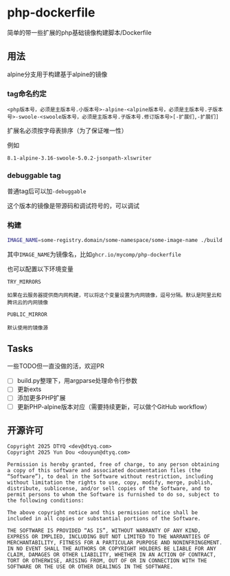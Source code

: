 # php-dockerfile

简单的带一些扩展的php基础镜像构建脚本/Dockerfile

## 用法

alpine分支用于构建基于alpine的镜像

### tag命名约定

```plain
<php版本号，必须是主版本号.小版本号>-alpine-<alpine版本号，必须是主版本号.子版本号>-swoole-<swoole版本号，必须是主版本号.子版本号.修订版本号>[-扩展们,-扩展们]
```

扩展名必须按字母表排序（为了保证唯一性）

例如

```plain
8.1-alpine-3.16-swoole-5.0.2-jsonpath-xlswriter
```

### debuggable tag

普通tag后可以加`-debuggable`

这个版本的镜像是带源码和调试符号的，可以调试

### 构建

```bash
IMAGE_NAME=some-registry.domain/some-namespace/some-image-name ./build.py "<tag>"
```

其中`IMAGE_NAME`为镜像名，比如`ghcr.io/mycomp/php-dockerfile`

也可以配置以下环境变量

```text
TRY_MIRRORS

如果在云服务器提供商内网构建，可以将这个变量设置为内网镜像，逗号分隔。默认是阿里云和腾讯云的内网镜像

PUBLIC_MIRROR

默认使用的镜像源
```

## Tasks

一些TODO但一直没做的活，欢迎PR

- [ ] build.py整理下，用argparse处理命令行参数
- [ ] 更新exts
- [ ] 添加更多PHP扩展
- [ ] 更新PHP-alpine版本对应（需要持续更新，可以做个GitHub workflow）

## 开源许可

```text
Copyright 2025 DTYQ <dev@dtyq.com>
Copyright 2025 Yun Dou <douyun@dtyq.com>

Permission is hereby granted, free of charge, to any person obtaining a copy of this software and associated documentation files (the “Software”), to deal in the Software without restriction, including without limitation the rights to use, copy, modify, merge, publish, distribute, sublicense, and/or sell copies of the Software, and to permit persons to whom the Software is furnished to do so, subject to the following conditions:

The above copyright notice and this permission notice shall be included in all copies or substantial portions of the Software.

THE SOFTWARE IS PROVIDED “AS IS”, WITHOUT WARRANTY OF ANY KIND, EXPRESS OR IMPLIED, INCLUDING BUT NOT LIMITED TO THE WARRANTIES OF MERCHANTABILITY, FITNESS FOR A PARTICULAR PURPOSE AND NONINFRINGEMENT. IN NO EVENT SHALL THE AUTHORS OR COPYRIGHT HOLDERS BE LIABLE FOR ANY CLAIM, DAMAGES OR OTHER LIABILITY, WHETHER IN AN ACTION OF CONTRACT, TORT OR OTHERWISE, ARISING FROM, OUT OF OR IN CONNECTION WITH THE SOFTWARE OR THE USE OR OTHER DEALINGS IN THE SOFTWARE.
```
